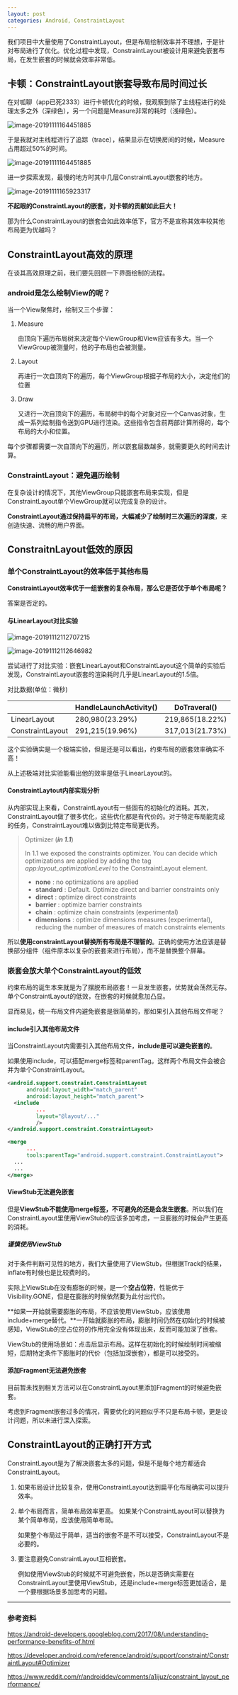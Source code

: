 ```yaml
---
layout: post
categories: Android, ConstraintLayout
---
```




我们项目中大量使用了ConstraintLayout，但是布局绘制效率并不理想，于是针对布局进行了优化。优化过程中发现，ConstraintLayout被设计用来避免嵌套布局，在发生嵌套的时候就会效率非常低。

## 卡顿：ConstraintLayout嵌套导致布局时间过长

在对呱聊（app已死2333）进行卡顿优化的时候，我观察到除了主线程进行的处理太多之外（深绿色），另一个问题是Measure非常的耗时（浅绿色）。

![image-20191111164451885](https://tva1.sinaimg.cn/large/006y8mN6gy1g8vc0qrbr1j30u01o0tsp.jpg)

于是我就对主线程进行了追踪（trace），结果显示在切换房间的时候，Measure占用超过50%的时间。

![image-20191111164451885](https://tva1.sinaimg.cn/large/006tNbRwgy1g9yroz0gg3j30wu08z0u4.jpg)

进一步探索发现，最慢的地方时其中几层ConstraintLayout嵌套的地方。

![image-20191111165923317](https://tva1.sinaimg.cn/large/006tNbRwgy1g9yrq8048yj31bz04iab2.jpg)

**不起眼的ConstraintLayout的嵌套，对卡顿的贡献如此巨大！**

那为什么ConstraintLayout的嵌套会如此效率低下，官方不是宣称其效率较其他布局更为优越吗？

##  

## ConstraintLayout高效的原理

在谈其高效原理之前，我们要先回顾一下界面绘制的流程。

### android是怎么绘制View的呢？

当一个View聚焦时，绘制又三个步骤：

1. Measure

   由顶向下遍历布局树来决定每个ViewGroup和View应该有多大。当一个ViewGroup被测量时，他的子布局也会被测量。

2. Layout

   再进行一次自顶向下的遍历，每个ViewGroup根据子布局的大小，决定他们的位置

3. Draw

   又进行一次自顶向下的遍历，布局树中的每个对象对应一个Canvas对象，生成一系列绘制指令送到GPU进行渲染。这些指令包含前两部计算所得的，每个布局的大小和位置。

每个步骤都需要一次自顶向下的遍历，所以嵌套层数越多，就需要更久的时间去计算。

### ConstraintLayout：避免遍历绘制

在复杂设计的情况下，其他ViewGroup只能嵌套布局来实现，但是ConstraintLayout单个ViewGroup就可以完成复杂的设计。

**ConstraintLayout通过保持扁平的布局，大幅减少了绘制时三次遍历的深度**，来创造快速、流畅的用户界面。

## ConstraitnLayout低效的原因

### 单个ConstraintLayout的效率低于其他布局

**ConstraintLayout效率优于一组嵌套的复杂布局，那么它是否优于单个布局呢？**

答案是否定的。

#### 与LinearLayout对比实验

![image-20191112112707215](https://tva1.sinaimg.cn/large/006tNbRwgy1g9yrrfml6ij308206m74c.jpg)

![image-20191112112646982](https://tva1.sinaimg.cn/large/006tNbRwgy1g9yrrp94kgj307305wgll.jpg)

尝试进行了对比实验：嵌套LinearLayout和ConstraintLayout这个简单的实验后发现，ConstraintLayout嵌套的渲染耗时几乎是LinearLayout的1.5倍。

对比数据(单位：微秒)

|                  | HandleLaunchActivity() | DoTraveral()    |
| ---------------- | ---------------------- | --------------- |
| LinearLayout     | 280,980(23.29%)        | 219,865(18.22%) |
| ConstraintLayout | 291,215(19.96%)        | 317,013(21.73%) |

这个实验确实是一个极端实验，但是还是可以看出，约束布局的嵌套效率确实不高！

从上述极端对比实验能看出他的效率是低于LinearLayout的。

#### ConstraintLaytout内部实现分析

从内部实现上来看，ConstraintLayout有一些固有的初始化的消耗。其次，ConstraintLayout做了很多优化，这些优化都是有代价的。对于特定布局能完成的任务，ConstraintLayout难以做到比特定布局更优秀。

> Optimizer (***in 1.1***)
>
> In 1.1 we exposed the constraints optimizer. You can decide which optimizations are applied by adding the tag *app:layout_optimizationLevel* to the ConstraintLayout element.
>
> - **none** : no optimizations are applied
> - **standard** : Default. Optimize direct and barrier constraints only
> - **direct** : optimize direct constraints
> - **barrier** : optimize barrier constraints
> - **chain** : optimize chain constraints (experimental)
> - **dimensions** : optimize dimensions measures (experimental), reducing the number of measures of match constraints elements

所以**使用constraintLayout替换所有布局是不理智的**。正确的使用方法应该是替换部分组件（组件原本以复杂的嵌套来进行布局），而不是替换整个屏幕。

### 嵌套会放大单个ConstraintLayout的低效

约束布局的诞生本来就是为了摆脱布局嵌套！一旦发生嵌套，优势就会荡然无存。单个ConstraintLayout的低效，在嵌套的时候就愈加凸显。

显而易见，统一布局文件内避免嵌套是很简单的，那如果引入其他布局文件呢？

#### include引入其他布局文件

当ConstraintLayout内需要引入其他布局文件，**include是可以避免嵌套的**。

如果使用include，可以搭配merge标签和parentTag。这样两个布局文件会被合并为单个ConstraintLayout。

```xml
<android.support.constraint.ConstraintLayout
      android:layout_width="match_parent"
      android:layout_height="match_parent">
  <include
         ...
         layout="@layout/..."
         />
</android.support.constraint.ConstraintLayout>
```

```xml
<merge 
      ...
      tools:parentTag="android.support.constraint.ConstraintLayout">
  ...
  ...
</merge>
```

#### ViewStub无法避免嵌套

但是**ViewStub不能使用merge标签，不可避免的还是会发生嵌套**。所以我们在ConstraintLayout里使用ViewStub的应该多加考虑，一旦膨胀的时候会产生更高的消耗。

##### 谨慎使用ViewStub

对于条件判断可见性的地方，我们大量使用了ViewStub，但根据Track的结果，inflate有时候也是比较费时的。

实际上ViewStub在没有膨胀的时候，是一个**空占位符**，性能优于Visibility.GONE，但是在膨胀的时候依然要为此付出代价。

**如果一开始就需要膨胀的布局，不应该使用ViewStub，应该使用include+merge替代。**一开始就膨胀的布局，膨胀时间仍然在初始化的时候被感知，ViewStub的空占位符的作用完全没有体现出来，反而可能加深了嵌套。

ViewStub的使用场景如：点击后显示布局。这样在初始化的时候绘制时间被缩短，后期特定条件下膨胀时的代价（包括加深嵌套），都是可以接受的。

#### 添加Fragment无法避免嵌套

目前暂未找到相关方法可以在ConstraintLayout里添加Fragment的时候避免嵌套。

考虑到Fragment嵌套过多的情况，需要优化的问题似乎不只是布局卡顿，更是设计问题，所以未进行深入探索。

## ConstraintLayout的正确打开方式

ConstraintLayout是为了解决嵌套太多的问题，但是不是每个地方都适合ConstraintLayout。

1. 如果布局设计比较复杂，使用ConstraintLayout达到扁平化布局确实可以提升效率。

2. 单个布局而言，简单布局效率更高。
   如果某个ConstraintLayout可以替换为某个简单布局，应该使用简单布局。

   如果整个布局过于简单，适当的嵌套不是不可以接受，ConstraintLayout不是必要的。

3. 要注意避免ConstraintLayout互相嵌套。

   例如使用ViewStub的时候就不可避免嵌套，所以是否确实需要在ConstraintLayout里使用ViewStub，还是include+merge标签更加适合，是一个要根据场景多加思考的问题。

_____



### 参考资料

https://android-developers.googleblog.com/2017/08/understanding-performance-benefits-of.html

https://developer.android.com/reference/android/support/constraint/ConstraintLayout#Optimizer

https://www.reddit.com/r/androiddev/comments/a1ijuz/constraint_layout_performance/